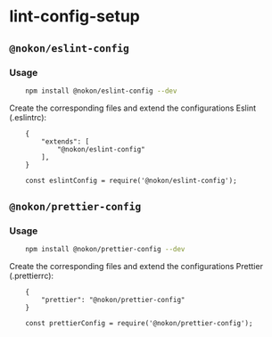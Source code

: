 # lint-config-setup

## `@nokon/eslint-config`

### Usage
```sh
    npm install @nokon/eslint-config --dev
```

Create the corresponding files and extend the configurations Eslint (.eslintrc):

```
    {
        "extends": [
            "@nokon/eslint-config"
        ],
    }
```

```
    const eslintConfig = require('@nokon/eslint-config');
```

## `@nokon/prettier-config`

### Usage
```sh
    npm install @nokon/prettier-config --dev
```

Create the corresponding files and extend the configurations Prettier (.prettierrc):

```
    {
        "prettier": "@nokon/prettier-config"
    }
```

```
    const prettierConfig = require('@nokon/prettier-config');

```